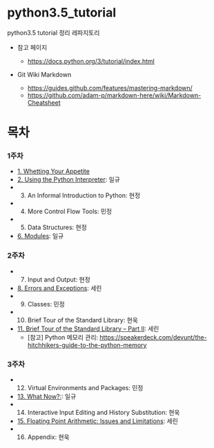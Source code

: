 # python3.5_tutorial

python3.5 tutorial 정리 레파지토리

- 참고 페이지
    - https://docs.python.org/3/tutorial/index.html

- Git Wiki Markdown
    - https://guides.github.com/features/mastering-markdown/
    - https://github.com/adam-p/markdown-here/wiki/Markdown-Cheatsheet

# 목차

### 1주차

- [1. Whetting Your Appetite](./chapter01.md)
- [2. Using the Python Interpreter](./chapter02.pdf): 일규
- 3. An Informal Introduction to Python: 현정
- 4. More Control Flow Tools: 민정
- 5. Data Structures: 현정
- [6. Modules](./chapter06.pdf): 일규


### 2주차

- 7. Input and Output: 현정
- [8. Errors and Exceptions](./chapter08.md): 세린 
- 9. Classes: 민정
- 10. Brief Tour of the Standard Library: 현욱
- [11. Brief Tour of the Standard Library – Part II](./chapter11.md): 세린 
  - [참고] Python 메모리 관리: https://speakerdeck.com/devunt/the-hitchhikers-guide-to-the-python-memory


### 3주차

- 12. Virtual Environments and Packages: 민정
- [13. What Now?:](./chapter13.md): 일규
- 14. Interactive Input Editing and History Substitution: 현욱
- [15. Floating Point Arithmetic: Issues and Limitations](./chapter15.md): 세린
- 16. Appendix: 현욱
